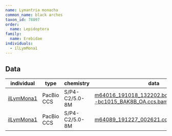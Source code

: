 ```yaml
---
name: Lymantria monacha
common_name: black arches
taxon_id: 78897
order:
  name: Lepidoptera
family:
  name: Erebidae
individuals:
  - ilLymMona1
---
```


## Data

| individual | type       | chemistry      | data |
| ---------- | ---------- | -------------- | ---- |
| [ilLymMona1](../individuals/ilLymMona1.md) | PacBio CCS | S/P4-C2/5.0-8M | [m64016_191018_132202.bc1015_BAK8B_OA--bc1015_BAK8B_OA.ccs.bam](https://darwin.cog.sanger.ac.uk/insects/Lymantria_monacha/ilLymMona1/genomic_data/pacbio/m64016_191018_132202.bc1015_BAK8B_OA--bc1015_BAK8B_OA.ccs.bam) [[pbi](https://darwin.cog.sanger.ac.uk/insects/Lymantria_monacha/ilLymMona1/genomic_data/pacbio/m64016_191018_132202.bc1015_BAK8B_OA--bc1015_BAK8B_OA.ccs.bam.pbi)]|
| [ilLymMona1](../individuals/ilLymMona1.md) | PacBio CCS | S/P4-C2/5.0-8M | [m64089_191227_002621.ccs.bam](https://darwin.cog.sanger.ac.uk/insects/Lymantria_monacha/ilLymMona1/genomic_data/pacbio/m64089_191227_002621.ccs.bam) [[pbi](https://darwin.cog.sanger.ac.uk/insects/Lymantria_monacha/ilLymMona1/genomic_data/pacbio/m64089_191227_002621.ccs.bam.pbi)]|
